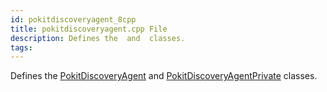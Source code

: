 ```yaml
---
id: pokitdiscoveryagent_8cpp
title: pokitdiscoveryagent.cpp File
description: Defines the  and  classes.
tags:
---
```

Defines the [PokitDiscoveryAgent](classPokitDiscoveryAgent) and [PokitDiscoveryAgentPrivate](classPokitDiscoveryAgentPrivate) classes.
